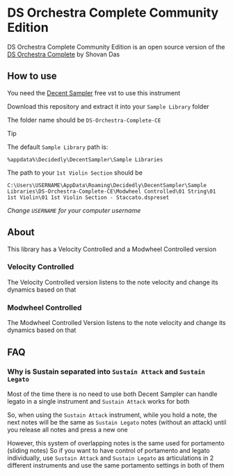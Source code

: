 # DS Orchestra Complete Community Edition

DS Orchestra Complete Community Edition is an open source version of the [DS Orchestra Complete](bit.ly/DS-OC) by Shovan Das

## How to use

You need the [Decent Sampler](https://www.decentsamples.com/product/decent-sampler-plugin/) free vst to use this instrument

Download this repository and extract it into your `Sample Library` folder

The folder name should be `DS-Orchestra-Complete-CE`

> [!TIP]
> The default `Sample Library` path is:
>
> ```
> %appdata%\Decidedly\DecentSampler\Sample Libraries
> ```

The path to your `1st Violin Section` should be 
```
C:\Users\USERNAME\AppData\Roaming\Decidedly\DecentSampler\Sample Libraries\DS-Orchestra-Complete-CE\Modwheel Controlled\01 String\01 1st Violin\01 1st Violin Section - Staccato.dspreset
```
_Change `USERNAME` for your computer username_

## About

This library has a Velocity Controlled and a Modwheel Controlled version

### Velocity Controlled

The Velocity Controlled version listens to the note velocity and change its dynamics based on that

### Modwheel Controlled

The Modwheel Controlled Version listens to the note velocity and change its dynamics based on that

## FAQ

### Why is Sustain separated into `Sustain Attack` and `Sustain Legato`

Most of the time there is no need to use both
Decent Sampler can handle legato in a single instrument and `Sustain Attack` works for both

So, when using the `Sustain Attack` instrument, while you hold a note, the next notes will be the same as `Sustain Legato` notes (without an attack) until you release all notes and press a new one

However, this system of overlapping notes is the same used for portamento (sliding notes)
So if you want to have control of portamento and legato individually, use `Sustain Attack` and `Sustain Legato` as articulations in 2 different instruments and use the same portamento settings in both of them

